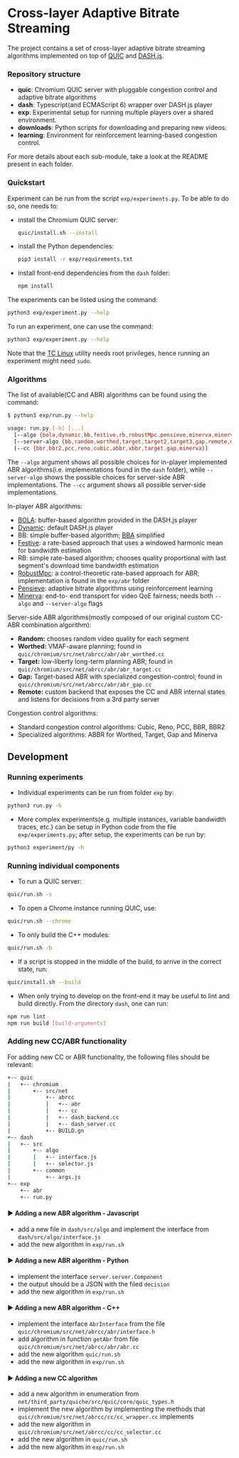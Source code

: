 # Cross-layer Adaptive Bitrate Streaming

The project contains a set of cross-layer adaptive bitrate streaming algorithms implemented on top of [QUIC](https://www.chromium.org/quic) and [DASH.js](https://github.com/Dash-Industry-Forum/dash.js).

### Repository structure

* **quic**: Chromium QUIC server with pluggable congestion control and adaptive bitrate algorithms
* **dash**: Typescript(and ECMAScript 6) wrapper over DASH.js player
* **exp**: Experimental setup for running multiple players over a shared environment.
* **downloads**: Python scripts for downloading and preparing new videos.
* **learning**: Environment for reinforcement learning-based congestion control.

For more details about each sub-module, take a look at the README present in each folder.

### Quickstart

Experiment can be run from the script `exp/experiments.py`. To be able to do so, one needs to:
  - install the Chromium QUIC server:
    ```bash
    quic/install.sh --install
    ```
  - install the Python dependencies:
    ```bash
    pip3 install -r exp/requirements.txt
    ```
  - install front-end dependencies from the `dash` folder:
    ```bash
    npm install
    ```

The experiments can be listed using the command:
```bash
python3 exp/experiment.py --help
```

To run an experiment, one can use the command:
```bash
python3 exp/experiment.py --help
```


Note that the [TC Linux](https://man7.org/linux/man-pages/man8/tc.8.html) utility needs root privileges, hence running an experiment might need `sudo`.

### Algorithms

The list of available(CC and ABR) algorithms can be found using the command:
```bash
$ python3 exp/run.py --help

usage: run.py [-h] [...]
  [--algo {bola,dynamic,bb,festive,rb,robustMpc,pensieve,minerva,minervann}]
  [--server-algo {bb,random,worthed,target,target2,target3,gap,remote,minerva,minervann}]
  [--cc {bbr,bbr2,pcc,reno,cubic,abbr,xbbr,target,gap,minerva}]
```

The `--algo` argument shows all possible choices for in-player implemented ABR algorithms(i.e. implementations found in the `dash` folder), while `--server-algo` shows the possible choices for server-side ABR implementations. The `--cc` argument shows all possible server-side implementations.


In-player ABR algorithms:
  - [BOLA](https://ieeexplore.ieee.org/document/9110784): buffer-based algorithm provided in the DASH.js player
  - [Dynamic](https://dl.acm.org/doi/abs/10.1145/3336497): default DASH.js player
  - BB: simple buffer-based algorithm; [BBA](http://yuba.stanford.edu/~nickm/papers/sigcomm2014-video.pdf) simplified
  - [Festive](https://dl.acm.org/doi/10.1145/2413176.2413189): a rate-based approach that uses a windowed harmonic mean for bandwidth estimation
  - RB: simple rate-based algorithm; chooses quality proportional with last segment's download time bandwidth estimation
  - [RobustMpc](https://users.ece.cmu.edu/~vsekar/papers/sigcomm15_mpcdash.pdf): a control-theoretic rate-based approach for ABR; implementation is found in the `exp/abr` folder
  - [Pensieve](https://github.com/hongzimao/pensieve): adaptive bitrate algorithms using reinforcement learning
  - [Minerva](http://web.cs.ucla.edu/~ravi/CS219_F19/papers/minerva.pdf): end-to-
end transport for video QoE fairness; needs both `--algo` and `--server-algo` flags


Server-side ABR algorithms(mostly composed of our original custom CC-ABR combination algorithm):
  - **Random:** chooses random video quality for each segment
  - **Worthed:** VMAF-aware planning; found in `quic/chromium/src/net/abrcc/abr/abr_worthed.cc`
  - **Target:** low-liberty long-term planning ABR; found in  `quic/chromium/src/net/abrcc/abr/abr_target.cc`
  - **Gap:** Target-based ABR with specialized congestion-control; found in `quic/chromium/src/net/abrcc/abr/abr_gap.cc`
  - **Remote:** custom backend that exposes the CC and ABR internal states and listens for decisions from a 3rd party server


Congestion control algorithms:
  - Standard congestion control algorithms: Cubic, Reno, PCC, BBR, BBR2
  - Specialized algorithms: ABBR for Worthed, Target, Gap and Minerva


## Development

### Running experiments

- Individual experiments can be run from folder `exp` by:
```bash
python3 run.py -h
```
- More complex experiments(e.g. multiple instances, variable bandwidth traces, etc.) can be setup in Python code from the file `exp/experiments.py`; after setup, the experiments can be run by:
```bash
python3 experiment/py -h
```

### Running individual components

- To run a QUIC server:
```bash
quic/run.sh -s
```
- To open a Chrome instance running QUIC, use:
```bash
quic/run.sh --chrome
```
- To only build the C++ modules:
```bash
quic/run.sh -b
```
- If a script is stopped in the middle of the build, to arrive in the correct state, run:
```bash
quic/install.sh --build
```
- When only trying to develop on the front-end it may be useful to lint and build directly. From the directory `dash`, one can run:
```bash
npm run lint
npm run build [build-arguments]
```

### Adding new CC/ABR functionality

For adding new CC or ABR functionality, the following files should be relevant:
```bash
+-- quic
|   +-- chromium
|       +-- src/net
|           +-- abrcc
|           |   +-- abr
|           |   +-- cc   
|           |   +-- dash_backend.cc
|           |   +-- dash_server.cc
|           +-- BUILD.gn
+-- dash
|   +-- src
|       +-- algo       
|       |   +-- interface.js
|       |   +-- selector.js
|       +-- common        
|           +-- args.js  
+-- exp
    +-- abr
    +-- run.py
```

#### ► Adding a new ABR algorithm - Javascript
 - add a new file in `dash/src/algo` and implement the interface from `dash/src/algo/interface.js`
 - add the new algorithm in `exp/run.sh`

#### ► Adding a new ABR algorithm - Python
   - implement the interface `server.server.Component`
   - the output should be a JSON with the filed `decision`
   - add the new algorithm in `exp/run.sh`

#### ► Adding a new ABR algorithm - C++
  - implement the interface `AbrInterface` from the file `quic/chromium/src/net/abrcc/abr/interface.h`
  - add algorithm in function `getAbr` from file `quic/chromium/src/net/abrcc/abr/abr.cc`
  - add the new algorithm `quic/run.sh`
  - add the new algorithm in `exp/run.sh`

#### ► Adding a new CC algorithm
  - add a new algorithm in enumeration from `net/third_party/quiche/src/quic/core/quic_types.h`
  - implement the new algorithm by implementing the methods that `quic/chromium/src/net/abrcc/cc/cc_wrapper.cc` implements
  - add the new algorithm in `quic/chromium/src/net/abrcc/cc/cc_selector.cc`
  - add the new algorithm in `quic/run.sh`
  - add the new algorithm in `exp/run.sh`
